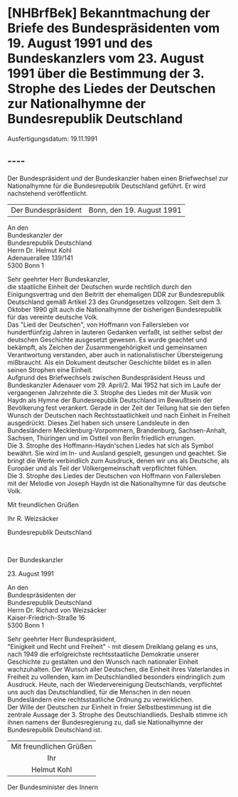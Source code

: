 # [NHBrfBek] Bekanntmachung der Briefe des Bundespräsidenten vom 19. August 1991 und des Bundeskanzlers vom 23. August 1991 über die Bestimmung der 3. Strophe des Liedes der Deutschen zur Nationalhymne der Bundesrepublik Deutschland

Ausfertigungsdatum: 19.11.1991

 

## ----

Der Bundespräsident und der Bundeskanzler haben einen Briefwechsel zur Nationalhymne für die Bundesrepublik Deutschland geführt. Er wird nachstehend veröffentlicht.  

|                     |                           |
|:--------------------|:--------------------------|
| Der Bundespräsident | Bonn, den 19. August 1991 |

  
  
An den  
Bundeskanzler der  
Bundesrepublik Deutschland  
Herrn Dr. Helmut Kohl  
Adenauerallee 139/141  
5300 Bonn 1  
  
Sehr geehrter Herr Bundeskanzler,  
die staatliche Einheit der Deutschen wurde rechtlich durch den Einigungsvertrag und den Beitritt der ehemaligen DDR zur Bundesrepublik Deutschland gemäß Artikel 23 des Grundgesetzes vollzogen. Seit dem 3. Oktober 1990 gilt auch die Nationalhymne der bisherigen Bundesrepublik für das vereinte deutsche Volk.  
Das "Lied der Deutschen", von Hoffmann von Fallersleben vor hundertfünfzig Jahren in lauteren Gedanken verfaßt, ist seither selbst der deutschen Geschichte ausgesetzt gewesen. Es wurde geachtet und bekämpft, als Zeichen der Zusammengehörigkeit und gemeinsamen Verantwortung verstanden, aber auch in nationalistischer Übersteigerung mißbraucht. Als ein Dokument deutscher Geschichte bildet es in allen seinen Strophen eine Einheit.  
Aufgrund des Briefwechsels zwischen Bundespräsident Heuss und Bundeskanzler Adenauer vom 29. April/2. Mai 1952 hat sich im Laufe der vergangenen Jahrzehnte die 3. Strophe des Liedes mit der Musik von Haydn als Hymne der Bundesrepublik Deutschland im Bewußtsein der Bevölkerung fest verankert. Gerade in der Zeit der Teilung hat sie den tiefen Wunsch der Deutschen nach Rechtsstaatlichkeit und nach Einheit in Freiheit ausgedrückt. Dieses Ziel haben sich unsere Landsleute in den Bundesländern Mecklenburg-Vorpommern, Brandenburg, Sachsen-Anhalt, Sachsen, Thüringen und im Ostteil von Berlin friedlich errungen.  
Die 3. Strophe des Hoffmann-Haydn'schen Liedes hat sich als Symbol bewährt. Sie wird im In- und Ausland gespielt, gesungen und geachtet. Sie bringt die Werte verbindlich zum Ausdruck, denen wir uns als Deutsche, als Europäer und als Teil der Völkergemeinschaft verpflichtet fühlen.  
Die 3. Strophe des Liedes der Deutschen von Hoffmann von Fallersleben mit der Melodie von Joseph Haydn ist die Nationalhymne für das deutsche Volk.  

Mit freundlichen Grüßen

Ihr R. Weizsäcker

Bundesrepublik Deutschland

 

Der Bundeskanzler

23\. August 1991

  
An den  
Bundespräsidenten der  
Bundesrepublik Deutschland  
Herrn Dr. Richard von Weizsäcker  
Kaiser-Friedrich-Straße 16  
5300 Bonn 1  
  
Sehr geehrter Herr Bundespräsident,  
"Einigkeit und Recht und Freiheit" - mit diesem Dreiklang gelang es uns, nach 1949 die erfolgreichste rechtsstaatliche Demokratie unserer Geschichte zu gestalten und den Wunsch nach nationaler Einheit wachzuhalten. Der Wunsch aller Deutschen, die Einheit ihres Vaterlandes in Freiheit zu vollenden, kam im Deutschlandlied besonders eindringlich zum Ausdruck. Heute, nach der Wiedervereinigung Deutschlands, verpflichtet uns auch das Deutschlandlied, für die Menschen in den neuen Bundesländern eine rechtsstaatliche Ordnung zu verwirklichen.  
Der Wille der Deutschen zur Einheit in freier Selbstbestimmung ist die zentrale Aussage der 3. Strophe des Deutschlandlieds. Deshalb stimme ich ihnen namens der Bundesregierung zu, daß sie Nationalhymne der Bundesrepublik Deutschland ist.  

|                         |
|:-----------------------:|
| Mit freundlichen Grüßen |
|           Ihr           |
|       Helmut Kohl       |

  
Der Bundesminister des Innern
